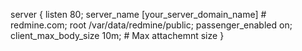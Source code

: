 server {
  listen  80;
  server_name [your_server_domain_name] # redmine.com;
  root /var/data/redmine/public;
  passenger_enabled on;
  client_max_body_size      10m; # Max attachemnt size
}
